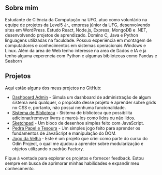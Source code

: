 ## Sobre mim
Estudante de Ciência da Computação na UFG, atuo como voluntário na equipe de projetos da Level5 Jr., empresa júnior da UFG, desenvolvendo sites em WordPress. Estudo React, Node.js, Express, MongoDB e .NET, desenvolvendo projetos de aprendizado. Domino C, Java e Python linguagens utilizadas na faculdade. Possuo experiência em montagem de computadores e conhecimentos em sistemas operacionais Windows e Linux.
Além da area de Web tenho interesse na area de Dados e IA e ja tenho alguma experencia com Python e algumas bibliotecas como Pandas e Seaborn

## Projetos
Aqui estão alguns dos meus projetos no GitHub:

- [Dashboard Admin](https://ottojvn.github.io/odin-admin-dashboard/) - Simula um dashboard de administração de algum sistema web qualquer, o propósito desse projeto é aprender sobre grids no CSS e, portanto, não possui nenhuma funcionalidade.
- [Sistema de Biblioteca](https://ottojvn.github.io/odin-library/) - Sistema de biblioteca que possibilita adicionar/remover livros e marcá-los como lidos ou não lidos.
- [Sketchpad](https://ottojvn.github.io/odin-etch-a-sketch/) - Um bloco de desenhos simples feito com JavaScript.
- [Pedra Papel e Tesoura](https://ottojvn.github.io/odin-rock-paper-scissors/) - Um simples jogo feito para aprender os fundamentos de JavaScript e manipulação do DOM.
- [Jogo da Velha](https://ottojvn.github.io/odin-tic-tac-toe/) - Este é um projeto que criei como parte do curso do Odin Project, o qual me ajudou a aprender sobre modularização e objetos utilizando o padrão Factory.

Fique à vontade para explorar os projetos e fornecer feedback. Estou sempre em busca de aprimorar minhas habilidades e expandir meu conhecimento.
